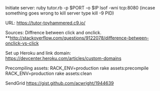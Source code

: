 

Initiate server:
  ruby tutor.rb -p $PORT -o $IP 
  lsof -wni tcp:8080 (incase something goes wrong to kill server type kill -9 PID)

  
URL:
  https://tutor-toyhammered.c9.io/

Sources:
  Diffrence between click and onclick.
    **http://stackoverflow.com/questions/9122078/difference-between-onclick-vs-click
  
  

  
Set up Heroku and link domain:
  https://devcenter.heroku.com/articles/custom-domains

  
Precompiling assets:
  RACK_ENV=production rake assets:precompile
  RACK_ENV=production rake assets:clean
  
SendGrid
  https://gist.github.com/acwright/1944639